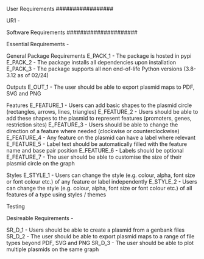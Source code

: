 User Requirements
#################

UR1 - 

Software Requirements
#####################

Essential Requirements - 

General Package Requirements
E_PACK_1 - The package is hosted in pypi
E_PACK_2 - The package installs all dependencies upon installation
E_PACK_3 - The package supports all non end-of-life Python versions (3.8-3.12 as of 02/24)

Outputs
E_OUT_1 - The user should be able to export plasmid maps to PDF, SVG and PNG 

Features
E_FEATURE_1 - Users can add basic shapes to the plasmid circle (rectangles, arrows, lines, triangles)
E_FEATURE_2 - Users should be able to add these shapes to the plasmid to represent features (promoters, genes, restriction sites)
E_FEATURE_3 - Users should be able to change the direction of a feature where needed (clockwise or counterclockwise)
E_FEATURE_4 - Any feature on the plasmid can have a label where relevant
E_FEATURE_5 - Label text should be automatically filled with the feature name and base pair position
E_FEATURE_6 - Labels should be optional
E_FEATURE_7 - The user should be able to customise the size of their plasmid circle on the graph

Styles
E_STYLE_1 - Users can change the style (e.g. colour, alpha, font size or font colour etc.) of any feature or label independently
E_STYLE_2 - Users can change the style (e.g. colour, alpha, font size or font colour etc.) of all features of a type using styles / themes

Testing


Desireable Requirements - 

SR_D_1 - Users should be able to create a plasmid from a genbank files
SR_D_2 - The user should be able to export plasmid maps to a range of file types beyond PDF, SVG and PNG
SR_D_3 - The user should be able to plot multiple plasmids on the same graph
